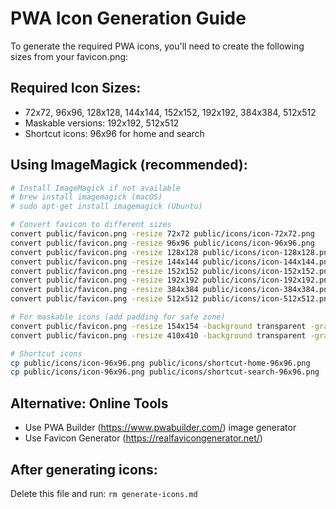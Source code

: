 # PWA Icon Generation Guide

To generate the required PWA icons, you'll need to create the following sizes from your favicon.png:

## Required Icon Sizes:
- 72x72, 96x96, 128x128, 144x144, 152x152, 192x192, 384x384, 512x512
- Maskable versions: 192x192, 512x512
- Shortcut icons: 96x96 for home and search

## Using ImageMagick (recommended):
```bash
# Install ImageMagick if not available
# brew install imagemagick (macOS)
# sudo apt-get install imagemagick (Ubuntu)

# Convert favicon to different sizes
convert public/favicon.png -resize 72x72 public/icons/icon-72x72.png
convert public/favicon.png -resize 96x96 public/icons/icon-96x96.png
convert public/favicon.png -resize 128x128 public/icons/icon-128x128.png
convert public/favicon.png -resize 144x144 public/icons/icon-144x144.png
convert public/favicon.png -resize 152x152 public/icons/icon-152x152.png
convert public/favicon.png -resize 192x192 public/icons/icon-192x192.png
convert public/favicon.png -resize 384x384 public/icons/icon-384x384.png
convert public/favicon.png -resize 512x512 public/icons/icon-512x512.png

# For maskable icons (add padding for safe zone)
convert public/favicon.png -resize 154x154 -background transparent -gravity center -extent 192x192 public/icons/icon-192x192-maskable.png
convert public/favicon.png -resize 410x410 -background transparent -gravity center -extent 512x512 public/icons/icon-512x512-maskable.png

# Shortcut icons
cp public/icons/icon-96x96.png public/icons/shortcut-home-96x96.png
cp public/icons/icon-96x96.png public/icons/shortcut-search-96x96.png
```

## Alternative: Online Tools
- Use PWA Builder (https://www.pwabuilder.com/) image generator
- Use Favicon Generator (https://realfavicongenerator.net/)

## After generating icons:
Delete this file and run: `rm generate-icons.md`
